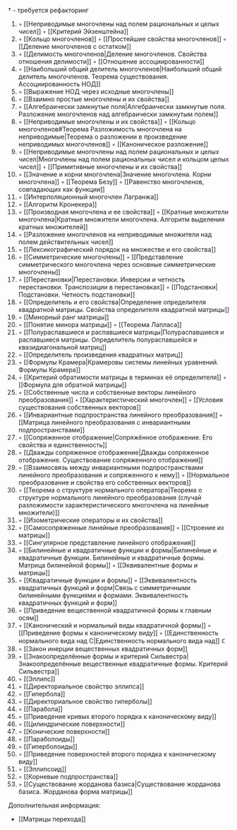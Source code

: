   $\dagger$ - требуется рефакторинг

1. ◦ [[Неприводимые многочлены над полем рациональных и целых чисел]]
   ◦ [[Критерий Эйзенштейна]]
2. ◦ [[Кольцо многочленов]]
   ◦ [[Простейшие свойства многочленов]]
   ◦ [[Деление многочленов с остатком]]
3. ◦ [[Делимость многочленов|Деление многочленов. Свойства отношения делимости]]
   ◦ [[Отношение ассоциированности]]
4. ◦ [[Наибольший общий делитель многочленов|Наибольший общий делитель многочленов. Теорема существования. Ассоциированность НОД]]
5. ◦ [[Выражение НОД через исходные многочлены]]
6. ◦ [[Взаимно простые многочлены и их свойства]]
7. ◦ [[Алгебраически замкнутые поля|Алгебраически замкнутые поля. Разложение многочленов над алгебраически замкнутым полем]]
8. ◦ [[Неприводимые многочлены и их свойства]]
   ◦ [[Кольцо многочленов#Теорема Разложимость многочлена на неприводимые|Теорема о разложении в произведение неприводимых многочленов]]
   ◦ [[Каноническое разложение]]
9. ◦ [[Неприводимые многочлены над полем рациональных и целых чисел|Многочлены над полем рациональных чисел и кольцом целых чисел]]
   ◦ [[Примитивные многочлены и их свойства]]
10. ◦ [[Значение и корни многочлена|Значение многочлена. Корни многочлена]]
    ◦ [[Теорема Безу]]
    ◦ [[Равенство многочленов, совпадающих как функции]]
11. ◦ [[Интерполяционный многочлен Лагранжа]]
12. ◦ [[Алгоритм Кронекера]]
13. ◦ [[Производная многочлена и ее свойства]]
    ◦ [[Кратные множители многочлена|Кратные множители многочлена. Алгоритм выделения кратных множителей]]
14. ◦ [[Разложение многочленов на неприводимые множители над полем действительных чисел]]
15. ◦ [[Лексикографический порядок на множестве и его свойства]]
16. ◦ [[Симметрические многочлены]]
    ◦ [[Представление симметрического многочлена через основные симметрические многочлены]]
17. ◦ [[Перестановки|Перестановки. Инверсии и четность перестановки. Транспозиции в перестановках]]
    ◦ [[Подстановки|Подстановки. Четность подстановки]]
18. ◦ [[Определитель и его свойства|Определение определителя квадратной матрицы. Свойства определителя квадратной матрицы]]
19. ◦ [[Минорный ранг матрицы]]
20. ◦ [[Понятие минора матрицы]]
    ◦ [[Теорема Лапласа]]
21. ◦ [[Полураспавшиеся и распавшиеся матрицы|Полураспавшиеся и распавшиеся матрицы. Определитель полураспавшейся и квазидиагональной матриц]]
22. ◦ [[Определитель произведения квадратных матриц]]
23. ◦ [[Формулы Крамера|Крамеровы системы линейных уравнений. Формулы Крамера]]
24. ◦ [[Критерий обратимости матрицы в терминах её определителя]]
    ◦ [[Формула для обратной матрицы]]
25. ◦ [[Собственные числа и собственные векторы линейного преобразования]]
    ◦ [[Характеристический многочлен]]
    ◦ [[Условия существования собственных векторов]]
26. ◦ [[Инвариантные подпространства линейного преобразования]]
    ◦ [[Матрица линейного преобразования с инвариантными подпространствами]]
27. ◦ [[Сопряженное отображение|Сопряжённое отображение. Его свойства и единственность]]
28. ◦ [[Дважды сопряженное отображение|Дважды сопряженное отображение. Существование сопряженного отображения]]
29. ◦ [[Взаимосвязь между инвариантными подпространствами линейного преобразования и сопряженного к нему]]
    ◦ [[Нормальное преобразование и свойства его собственных векторов]]
30. ◦ [[Теорема о структуре нормального оператора|Теорема о структуре нормального линейного преобразования (случай разложимости характеристического многочлена на линейные множители)]]
31. ◦ [[Изометрические операторы и их свойства]]
32. ◦ [[Самосопряженные линейные преобразования]]
    ◦ [[Строение их матрицы]]
33. ◦ [[Сингулярное представление линейного отображения]]
34. ◦ [[Билинейные и квадратичные функции и формы|Билинейные и квадратичные функции. Билинейные и квадратичные формы. Матрица билинейной формы]]
    ◦ [[Эквивалентные формы и матрицы]]
35. ◦ [[Квадратичные функции и формы]]
    ◦ [[Эквивалентность квадратичных функций и форм|Связь с симметричными билинейными функциями и формами. Эквивалентность квадратичных функций и форм]]
36. ◦ [[Приведение вещественной квадратичной формы к главным осям]]
37. ◦ [[Канонический и нормальный виды квадратичной формы]]
    ◦ [[Приведение формы к каноническому виду]]
    ◦ [[Единственность нормального вида над C|Единственность нормального вида над]] $\mathbb{C}$
38. ◦ [[Закон инерции вещественных квадратичных форм]]
39. ◦ [[Знакоопределённые формы и критерий Сильвестра|Знакоопределённые вещественные квадратичные формы. Критерий Сильвестра]]
40. ◦ [[Эллипс]]
41. ◦ [[Директориальное свойство эллипса]]
42. ◦ [[Гипербола]]
43. ◦ [[Директориальное свойство гиперболы]]
44. ◦ [[Парабола]]
45. ◦ [[Приведение кривых второго порядка к каноническому виду]]
46. ◦ [[Цилиндрические поверхности]]
47. ◦ [[Конические поверхности]]
48. ◦ [[Параболоиды]]
49. ◦ [[Гиперболоиды]]
50. ◦ [[Приведение поверхностей второго порядка к каноническому виду]]
51. ◦ [[Эллипсоид]]
52. ◦ [[Корневые подпространства]]
53. ◦ [[Существование жорданова базиса|Существование жорданова базиса. Жорданова форма матрицы]]

Дополнительная информация:
- [[Матрицы перехода]]
